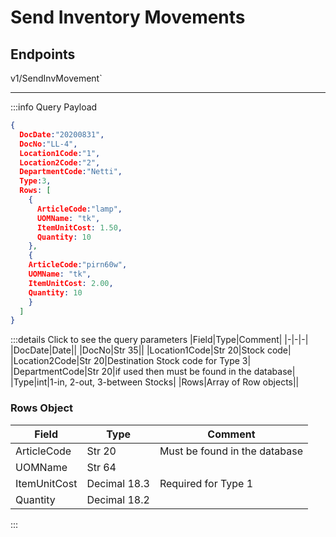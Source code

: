 # Send Inventory Movements

## Endpoints

<!--@include: @/dist/md/api_url.md-->v1/SendInvMovement`

---
:::info Query Payload
```json
{     
  DocDate:"20200831",     
  DocNo:"LL-4",     
  Location1Code:"1",     
  Location2Code:"2",
  DepartmentCode:"Netti",     
  Type:3,     
  Rows: [     
    {       
      ArticleCode:"lamp",
      UOMName: "tk",
      ItemUnitCost: 1.50,       
      Quantity: 10     
    },     
    {       
    ArticleCode:"pirn60w",
    UOMName: "tk",
    ItemUnitCost: 2.00,       
    Quantity: 10     
    }    
  ] 
}
```
:::details Click to see the query parameters
|Field|Type|Comment|
|-|-|-|
|DocDate|Date||
|DocNo|Str 35||
|Location1Code|Str 20|Stock code|
|Location2Code|Str 20|Destination Stock code for Type 3|
|DepartmentCode|Str 20|if used then must be found in the database|
|Type|int|1-in, 2-out, 3-between Stocks|
|Rows|Array of Row objects||

### Rows Object

|Field|Type|Comment|
|-|-|-|
|ArticleCode|Str 20|Must be found in the database|
|UOMName|Str 64||
|ItemUnitCost|Decimal 18.3|Required for Type 1|
|Quantity|Decimal 18.2||
:::
